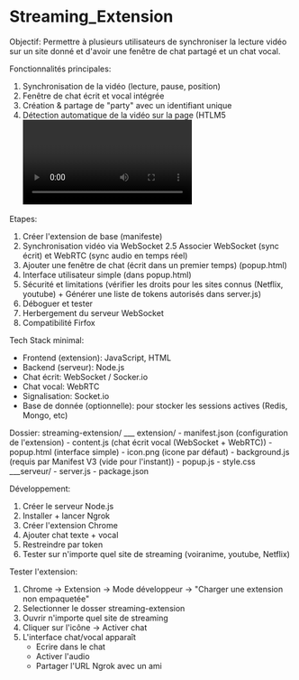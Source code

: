# Streaming_Extension

Objectif:
Permettre à plusieurs utilisateurs de synchroniser la lecture vidéo sur un site donné et d'avoir une fenêtre de chat partagé et un chat vocal.

Fonctionnalités principales:
1. Synchronisation de la vidéo (lecture, pause, position)
2. Fenêtre de chat écrit et vocal intégrée
3. Création & partage de "party" avec un identifiant unique
4. Détection automatique de la vidéo sur la page (HTLM5 <video>)


Etapes:
1. Créer l'extension de base (manifeste)
2. Synchronisation vidéo via WebSocket
2.5 Associer WebSocket (sync écrit) et WebRTC (sync audio en temps réel)
3. Ajouter une fenêtre de chat (écrit dans un premier temps) (popup.html)
4. Interface utilisateur simple (dans popup.html)
5. Sécurité et limitations (vérifier les droits pour les sites connus (Netflix, youtube) + Générer une liste de tokens autorisés dans server.js)
6. Déboguer et tester
7. Herbergement du serveur WebSocket
8. Compatibilité Firfox

Tech Stack minimal:
- Frontend (extension): JavaScript, HTML
- Backend (serveur): Node.js
- Chat écrit: WebSocket / Socker.io
- Chat vocal: WebRTC
- Signalisation: Socket.io
- Base de donnée (optionnelle): pour stocker les sessions actives (Redis, Mongo, etc)



Dossier:
streaming-extension/
___	extension/
	- manifest.json (configuration de l'extension)
	- content.js (chat écrit vocal (WebSocket + WebRTC))
	- popup.html (interface simple)
	- icon.png (icone par défaut)
	- background.js (requis par Manifest V3 (vide pour l'instant))
	- popup.js
	- style.css
___serveur/
	- server.js
	- package.json


Développement:
1. Créer le serveur Node.js
2. Installer + lancer Ngrok
3. Créer l'extension Chrome
4. Ajouter chat texte + vocal
5. Restreindre par token
6. Tester sur n'importe quel site de streaming (voiranime, youtube, Netflix)

Tester l'extension:
1. Chrome -> Extension -> Mode développeur -> "Charger une extension non empaquetée"
2. Selectionner le dosser streaming-extension
3. Ouvrir n'importe quel site de streaming
4. Cliquer sur l'icône -> Activer chat
5. L'interface chat/vocal apparaît
	- Ecrire dans le chat
	- Activer l'audio
	- Partager l'URL Ngrok avec un ami












